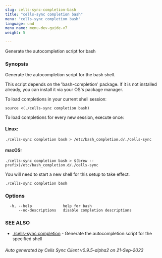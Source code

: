 ```yaml
---
slug: cells-sync-completion-bash
title: "cells-sync completion bash"
menu: "cells-sync completion bash"
language: und
menu_name: menu-dev-guide-v7
weight: 5

---
```

Generate the autocompletion script for bash

### Synopsis

Generate the autocompletion script for the bash shell.

This script depends on the 'bash-completion' package.
If it is not installed already, you can install it via your OS's package manager.

To load completions in your current shell session:

	source <(./cells-sync completion bash)

To load completions for every new session, execute once:

#### Linux:

	./cells-sync completion bash > /etc/bash_completion.d/./cells-sync

#### macOS:

	./cells-sync completion bash > $(brew --prefix)/etc/bash_completion.d/./cells-sync

You will need to start a new shell for this setup to take effect.


```
./cells-sync completion bash
```

### Options

```
  -h, --help              help for bash
      --no-descriptions   disable completion descriptions
```

### SEE ALSO

* [./cells-sync completion](../cells-sync-completion)	 - Generate the autocompletion script for the specified shell

###### Auto generated by Cells Sync Client v0.9.5-alpha2 on 21-Sep-2023
